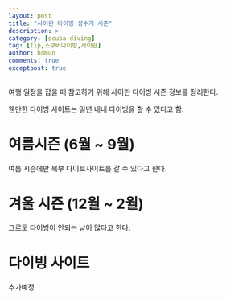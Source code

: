 ```yaml
---
layout: post
title: "사이판 다이빙 성수기 시즌"
description: >
category: [scuba-diving]
tag: [tip,스쿠버다이빙,사이판]
author: hdmun
comments: true
exceptpost: true
---
```


여행 일정을 잡을 때 참고하기 위해 사이판 다이빙 시즌 정보를 정리한다.

웬만한 다이빙 사이트는 일년 내내 다이빙을 할 수 있다고 함.

# 여름시즌 (6월 ~ 9월)

여름 시즌에만 북부 다이브사이트를 갈 수 있다고 한다.

# 겨울 시즌 (12월 ~ 2월)

그로토 다이빙이 안되는 날이 많다고 한다.

# 다이빙 사이트

추가예정
